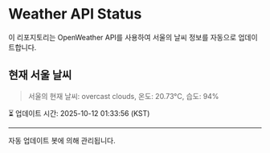 
# Weather API Status

이 리포지토리는 OpenWeather API를 사용하여 서울의 날씨 정보를 자동으로 업데이트합니다.

## 현재 서울 날씨
> 서울의 현재 날씨: overcast clouds, 온도: 20.73°C, 습도: 94%

⏳ 업데이트 시간: 2025-10-12 01:33:56 (KST)

---
자동 업데이트 봇에 의해 관리됩니다.
